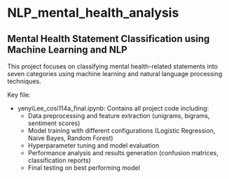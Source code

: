 # NLP_mental_health_analysis

## Mental Health Statement Classification using Machine Learning and NLP

This project focuses on classifying mental health-related statements into seven categories using machine learning and natural language processing techniques.

Key file:
* yenyiLee_cosi114a_final.ipynb: Contains all project code including:
  - Data preprocessing and feature extraction (unigrams, bigrams, sentiment scores)
  - Model training with different configurations (Logistic Regression, Naive Bayes, Random Forest)
  - Hyperparameter tuning and model evaluation
  - Performance analysis and results generation (confusion matrices, classification reports)
  - Final testing on best performing model
